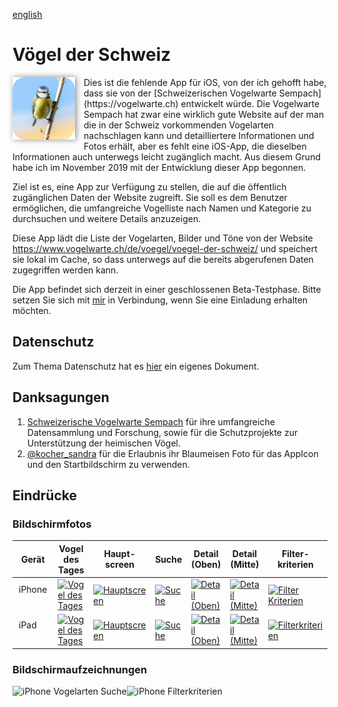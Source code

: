 [english](../README.md)

#  Vögel der Schweiz

<div style="float:left;vertical-align: text-top;padding-right: 1em;filter:drop-shadow(2px 0px 5px #888)">
<img src="../assets/AppIcon.png" alt="App icon" style="max-width: 100px;">
</div>
Dies ist die fehlende App für iOS, von der ich gehofft habe, dass sie von der [Schweizerischen Vogelwarte Sempach](https://vogelwarte.ch) entwickelt würde.
Die Vogelwarte Sempach hat zwar eine wirklich gute Website auf der man die in der Schweiz vorkommenden Vogelarten nachschlagen kann und detailliertere Informationen und Fotos erhält, aber es fehlt eine iOS-App, die dieselben Informationen auch unterwegs leicht zugänglich macht.  
Aus diesem Grund habe ich im November 2019 mit der Entwicklung dieser App begonnen.

Ziel ist es, eine App zur Verfügung zu stellen, die auf die öffentlich zugänglichen Daten der Website zugreift. Sie soll es dem Benutzer ermöglichen, die umfangreiche Vogelliste nach Namen und Kategorie zu durchsuchen und weitere Details anzuzeigen.

Diese App lädt die Liste der Vogelarten, Bilder und Töne von der Website https://www.vogelwarte.ch/de/voegel/voegel-der-schweiz/ und speichert sie lokal im Cache, so dass unterwegs auf die bereits abgerufenen Daten zugegriffen werden kann.

Die App befindet sich derzeit in einer geschlossenen Beta-Testphase. Bitte setzen Sie sich mit [mir](mailto:pd95@users.noreply.github.com?subject=Swiss-Birds-App%20beta) in Verbindung, wenn Sie eine Einladung erhalten möchten.

## Datenschutz

Zum Thema Datenschutz hat es [hier](privacy.md) ein eigenes Dokument.

## Danksagungen

1. [Schweizerische Vogelwarte Sempach](https://vogelwarte.ch) für ihre umfangreiche Datensammlung und Forschung, sowie für die Schutzprojekte zur Unterstützung der heimischen Vögel.    
2. [@kocher_sandra](https://twitter.com/kocher_sandra) für die Erlaubnis ihr Blaumeisen Foto für das AppIcon und den Startbildschirm zu verwenden.

## Eindrücke

### Bildschirmfotos

<table class="screenshots">
  <thead>
    <tr>
      <th>Gerät</th>
      <th>Vogel des Tages</th>
      <th>Haupt-screen</th>
      <th>Suche</th>
      <th>Detail (Oben)</th>
      <th>Detail (Mitte)</th>
      <th>Filter-kriterien</th>
    </tr>
  </thead>
  <tbody>
    <tr>
      <td style="vertical-align:top; padding: 10px">iPhone</td>
      <td><a href="/Swiss-Birds-App/screenshots/iPhone/German_00_BirdOfTheDay.jpeg"><img src="/Swiss-Birds-App/screenshots/iPhone/German_00_BirdOfTheDay.jpeg" width="100%" alt="Vogel des Tages"></a></td>
      <td><a href="/Swiss-Birds-App/screenshots/iPhone/German_01_Main.jpeg"><img src="/Swiss-Birds-App/screenshots/iPhone/German_01_Main.jpeg" width="100%" alt="Hauptscreen"></a></td>
      <td><a href="/Swiss-Birds-App/screenshots/iPhone/German_02_Search.jpeg"><img src="/Swiss-Birds-App/screenshots/iPhone/German_02_Search.jpeg" width="100%" alt="Suche"></a></td>
      <td><a href="/Swiss-Birds-App/screenshots/iPhone/German_03_Detail_Top.jpeg"><img src="/Swiss-Birds-App/screenshots/iPhone/German_03_Detail_Top.jpeg" width="100%" alt="Detail (Oben)"></a></td>
      <td><a href="/Swiss-Birds-App/screenshots/iPhone/German_04_Detail_Middle.jpeg"><img src="/Swiss-Birds-App/screenshots/iPhone/German_04_Detail_Middle.jpeg" width="100%" alt="Detail (Mitte)"></a></td>
      <td><a href="/Swiss-Birds-App/screenshots/iPhone/German_05_Filtercriteria.jpeg"><img src="/Swiss-Birds-App/screenshots/iPhone/German_05_Filtercriteria.jpeg" width="100%" alt="Filter Kriterien"></a></td>
    </tr>
    <tr>
      <td style="vertical-align:top; padding: 10px">iPad</td>
      <td><a href="/Swiss-Birds-App/screenshots/iPad/German_00_BirdOfTheDay.jpeg"><img src="/Swiss-Birds-App/screenshots/iPad/German_00_BirdOfTheDay.jpeg" width="100%" alt="Vogel des Tages"></a></td>
      <td><a href="/Swiss-Birds-App/screenshots/iPad/German_01_Main.jpeg"><img src="/Swiss-Birds-App/screenshots/iPad/German_01_Main.jpeg" width="100%" alt="Hauptscreen"></a></td>
      <td><a href="/Swiss-Birds-App/screenshots/iPad/German_02_Search.jpeg"><img src="/Swiss-Birds-App/screenshots/iPad/German_02_Search.jpeg" width="100%" alt="Suche"></a></td>
      <td><a href="/Swiss-Birds-App/screenshots/iPad/German_03_Detail_Top.jpeg"><img src="/Swiss-Birds-App/screenshots/iPad/German_03_Detail_Top.jpeg" width="100%" alt="Detail (Oben)"></a></td>
      <td><a href="/Swiss-Birds-App/screenshots/iPad/German_04_Detail_Middle.jpeg"><img src="/Swiss-Birds-App/screenshots/iPad/German_04_Detail_Middle.jpeg" width="100%" alt="Detail (Mitte)"></a></td>
      <td><a href="/Swiss-Birds-App/screenshots/iPad/German_05_Filtercriteria.jpeg"><img src="/Swiss-Birds-App/screenshots/iPad/German_05_Filtercriteria.jpeg" width="100%" alt="Filterkriterien"></a></td>
    </tr>
  </tbody>
</table>

### Bildschirmaufzeichnungen

<img src="/Swiss-Birds-App/assets/images/iPhoneX_01_Bird_Search_de.gif" alt="iPhone Vogelarten Suche" width="49%"><img src="/Swiss-Birds-App/assets/images/iPhoneX_02_Filter_Search_de.gif" alt="iPhone Filterkriterien" width="49%">
